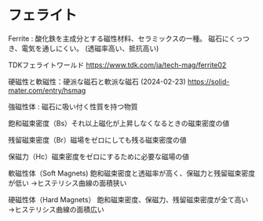 # フェライト

Ferrite : 酸化鉄を主成分とする磁性材料、セラミックスの一種。
磁石にくっつき、電気を通しにくい。
(透磁率高い、抵抗高い)




TDKフェライトワールド
https://www.tdk.com/ja/tech-mag/ferrite02


硬磁性と軟磁性：硬派な磁石と軟派な磁石 (2024-02-23)
https://solid-mater.com/entry/hsmag


強磁性体 : 磁石に吸い付く性質を持つ物質

飽和磁束密度（Bs）それ以上磁化が上昇しなくなるときの磁束密度の値

残留磁束密度（Br）磁場をゼロにしても残る磁束密度の値

保磁力（Hc）磁束密度をゼロにするために必要な磁場の値


軟磁性体（Soft Magnets)
飽和磁束密度と透磁率が高く、保磁力と残留磁束密度が低い
→ヒステリシス曲線の面積狭い

硬磁性体（Hard Magnets）
飽和磁束密度、保磁力、残留磁束密度が全て高い
→ヒステリシス曲線の面積広い




